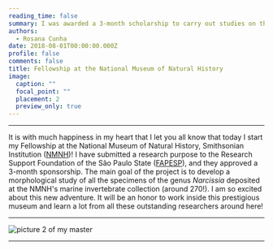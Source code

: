 ```yaml
--- 
reading_time: false
summary: I was awarded a 3-month scholarship to carry out studies on the genus _Narcissia_ at the NMNH
authors:
  - Rosana Cunha
date: 2018-08-01T00:00:00.000Z
profile: false
comments: false
title: Fellowship at the National Museum of Natural History
image:
  caption: ""
  focal_point: ""
  placement: 2
  preview_only: true
---
```


---

It is with much happiness in my heart that I let you all know that today I start my Fellowship at the National Museum of Natural History, 
Smithsonian Institution ([NMNH](https://naturalhistory.si.edu/))! I have submitted a research purpose to the Research Support Foundation of 
the São Paulo State ([FAPESP](https://fapesp.br/en/)), and they approved a 3-month sponsorship. The main goal of the project is to develop a 
morphological study of all the specimens of the genus _Narcissia_ deposited at the NMNH's marine invertebrate collection (around 270!). I am 
so excited about this new adventure. It will be an honor to work inside this prestigious museum and learn a lot from all these outstanding 
researchers around here! 

---
![picture 2 of my master](https://raw.githubusercontent.com/rosanafcunha/rosanafcunha/master/content/post/getting-started/nmnh.jpg "NMNH")

---

